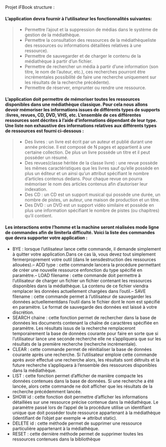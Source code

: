 <p>Projet iFBook structure :<br>

#### L’application devra fournir à l’utilisateur les fonctionnalités suivantes:

>- Permettre l’ajout et la suppression de médias dans le système de gestion de la médiathèque. <br>
>- Permettre la consultation des ressources de la médiathèqueliste des ressources ou informations détaillées relatives à une ressource).<br>
>- Permettre de sauvegarder et de charger le contenu de la médiathèque à partir d’un fichier.<br>
>- Permettre de rechercher un média à partir d’une information (son titre, le nom de l’auteur, etc.), ces recherches pourront être incrémentales possibilité de faire une recherche uniquement sur les résultats de la recherche précédente).<br>
>- Permettre de réserver, emprunter ou rendre une ressource.<br>

#### L’application doit permettre de mémoriser toutes les ressources disponibles dans une médiathèque classique. Pour cela nous allons devoir mémoriser les informations issues de différents types de supports :livres, revues, CD, DVD, VHS, etc. L’ensemble de ces différentes ressources sont décrites à l’aide d’informations dépendant de leur type. Une liste non exhaustive des informations relatives aux différents types de ressources est fourni ci-dessous :

>- Des livres : un livre est écrit par un auteur et publié durant une année précise. Il est composé de N pages et appartient à une certaine collection. De plus un livre possède un titre et il peut posséder un résumé.<br>
>- Des revues(classe héritée de la classe livre) : une revue possède les mêmes caractéristiques que les livres sauf qu’elle possède en plus un éditeur et un ainsi qu’un attribut spécifiant le nombre d’articles contenus dedans. Pour chaque revue on pourra mémoriser le nom des articles contenus afin d’autoriser leur indexation.<br>
>- Des CD : un CD est un support musical qui possède une durée, un nombre de pistes, un auteur, une maison de production et un titre.<br>
>- Des DVD : un DVD est un support vidéo similaire et possède en plus une information spécifiant le nombre de pistes (ou chapitres) qu’il contient.<br>


#### Les interactions entre l’homme et la machine seront réalisées mode ligne de commandes afin de limiterla difficulté. Voici la liste des commandes que devra supporter votre application :

- BYE : lorsque l’utilisateur lance cette commande, il demande simplement à quitter votre application.Dans ce cas là, vous devez tout simplement fermerproprement votre outil (dans le sensdestruction des ressources allouées).– ADD type : cette commande lancera la procédure permettant de créer une nouvelle ressource enfonction du type spécifié en paramètre.– LOAD filename : cette commande doit permettre à l’utilisateur de charger un fichier un fichier
contenant les ressources disponibles dans la médiathèque. La contenu de ce fichier viendra remplacer les données actuellement chargées dans l’outil.– SAVE filename : cette commande permet à l’utilisateur de sauvegarder les données actuellementdans l’outil dans le fichier dont le nom est spécifié en paramètre. Le format de sauvegarde des
données est laissé à votre discrétion.
- SEARCH chaine : cette fonction permet de rechercher dans la base de données les documents
contenant la chaîne de caractères spécifiée en paramètre. Les résultats issus de la recherche remplaceront
temporairement la base de données courante pour faire en sorte que si l’utilisateur lance
une seconde recherche elle ne s’appliquera que sur les résultats de la première recherche (recherche
incrémentale).
- CLEAR : cette commande permet de réinitialiser la base de données courante après une recherche.
Si l’utilisateur emploie cette commande après avoir effectué une recherche alors, les résultats sont
détruits et la future recherche s’appliquera à l’ensemble des ressources disponibles dans la médiathèque.
- LIST : cette fonction permet d’afficher de manière compacte les données contenues dans la base de
données. Si une recherche a été lancée, alors cette commande ne doit afficher que les résultats de la
recherche précédemment lancée.
- SHOW id : cette fonction doit permettre d’afficher les informations détaillées sur une ressource
précise contenue dans la médiathèque. Le paramètre passé lors de l’appel de la procédure utilise un
identifiant unique que doit posséder toute ressource appartenant à la médiathèque (identifiant de
l’objet par exemple => attribut static).
- DELETE id : cette méthode permet de supprimer une ressource particulière appartenant à la
médiathèque.
- RESET : cette dernière méthode permet de supprimer toutes les ressources contenues dans la
bibliothèque

